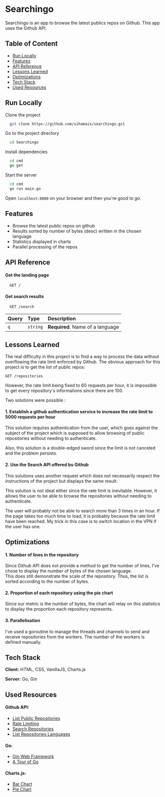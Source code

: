 
# Searchingo

Searchingo is an app to browse the latest publics repos on Github. This app uses the Github API.

## Table of Content

- [Run Locally](https://github.com/sihamais/searchingo#run-locally)
- [Features](https://github.com/sihamais/searchingo#features)
- [API Reference](https://github.com/sihamais/searchingo#api-reference)
- [Lessons Learned](https://github.com/sihamais/searchingo#lessons-learned)
- [Optimizations](https://github.com/sihamais/searchingo#optimizations)
- [Tech Stack](https://github.com/sihamais/searchingo#tech-stack)
- [Used Resources](https://github.com/sihamais/searchingo#used-resources)
## Run Locally

Clone the project

```bash
  git clone https://github.com/sihamais/searchingo.git
```

Go to the project directory

```bash
  cd Searchingo
```

Install dependencies

```bash
  cd cmd
  go get
```

Start the server

```bash
  cd cmd
  go run main.go
```

Open ```localhost:8080``` on your browser and then you're good to *go*.

  
## Features

- Browse the latest public repos on github
- Results sorted by number of bytes (desc) written in the chosen language
- Statistics displayed in charts
- Parallel processing of the repos

  
## API Reference

#### Get the landing page

```http
  GET /
```

#### Get search results

```http
  GET /search
```

| Query | Type     | Description                       |
| :-------- | :------- | :-------------------------------- |
| `q`      | `string` | **Required**. Name of a language |


  
## Lessons Learned

The real difficulty in this project is to find a way to process the data without overflowing the rate limit enforced by Github. The obvious approach for this project is to get the list of public repos: 
```HTTP
GET /repositories
```
However, the rate limit being fixed to 60 requests per hour, it is impossible to get every repository's informations since there are 100.

Two solutions were possible :

#### 1. Establish a github authentication service to increase the rate limit to 5000 requests per hour

This solution requires authentication from the user, which goes against the subject of the project which is supposed to allow browsing of public repositories without needing to authenticate.  

Also, this solution is a double-edged sword since the limit is not canceled and the problem persists. 

#### 2. Use the Search API offered bu Github

This solutions uses another request which does not necessarily respect the instructions of the project but displays the same result.  

This solution is not ideal either since the rate limit is inevitable. However, it allows the user to be able to browse the repositories without needing to authenticate.  

The user will probably not be able to search more than 3 times in an hour. If the page takes too much time to load, it is probably because the rate limit have been reached. My trick in this case is to switch location in the VPN if the user has one.

## Optimizations

#### 1. Number of lines in the repository
Since Github API does not provide a method to get the number of lines, I've chose to display the number of bytes of the chosen language.   
This does still demonstrate the scale of the repository. Thus, the list is sorted according to the number of bytes.

#### 2. Proportion of each repository using the pie chart
Since our metric is the number of bytes, the chart will relay on this statistics to display the proportion each repository represents.

#### 3. Parallelisation
I've used a goroutine to manage the threads and channels to send and receive repositories from the workers. The number of the workers is defined manually.





  
## Tech Stack

**Client:** HTML, CSS, VanillaJS, Charts.js

**Server:** Go, Gin

  
## Used Resources
#### Github API:
 - [List Public Repositories](https://docs.github.com/en/rest/reference/repos#list-public-repositories)
 - [Rate Limiting](https://docs.github.com/en/rest/overview/resources-in-the-rest-api#rate-limiting)
 - [Search Repositories](https://docs.github.com/en/rest/reference/search#search-repositories)
 - [List Repositories Languages](https://docs.github.com/en/rest/reference/repos#list-repository-languages)

#### Go:

 - [Gin Web Framework](https://github.com/gin-gonic/gin#gin-web-framework)
 - [A Tour of Go](https://tour.golang.org/welcome/1)

#### Charts.js:
 - [Bar Chart](https://www.chartjs.org/docs/latest/charts/bar.html)
 - [Pie Chart](https://www.chartjs.org/docs/latest/charts/doughnut.html)
